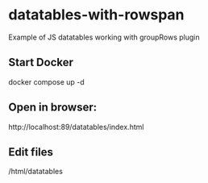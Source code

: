 # datatables-with-rowspan
Example of JS datatables working with groupRows plugin

## Start Docker
docker compose up -d

## Open in browser:
http://localhost:89/datatables/index.html

## Edit files
/html/datatables



